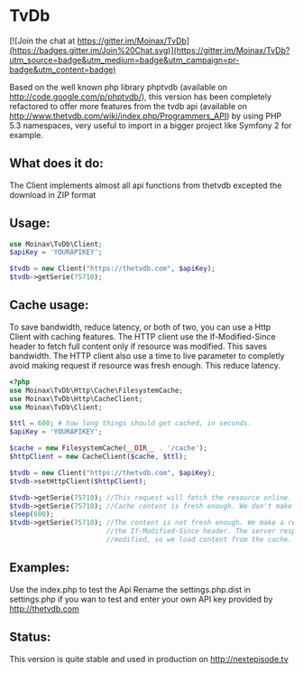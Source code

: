 TvDb
====

[![Join the chat at https://gitter.im/Moinax/TvDb](https://badges.gitter.im/Join%20Chat.svg)](https://gitter.im/Moinax/TvDb?utm_source=badge&utm_medium=badge&utm_campaign=pr-badge&utm_content=badge)

Based on the well known php library phptvdb (available on http://code.google.com/p/phptvdb/), this version
has been completely refactored to offer more features from the tvdb api (available on http://www.thetvdb.com/wiki/index.php/Programmers_API)
by using PHP 5.3 namespaces, very useful to import in a bigger project like Symfony 2 for example.

What does it do:
----------------

The Client implements almost all api functions from thetvdb excepted the download in ZIP format

Usage:
------

```php
use Moinax\TvDb\Client;
$apiKey = 'YOURAPIKEY';

$tvdb = new Client("https://thetvdb.com", $apiKey);
$tvdb->getSerie(75710);
```

Cache usage:
------------

To save bandwidth, reduce latency, or both of two, you can use a Http Client with caching features.
The HTTP client use the If-Modified-Since header to fetch full content only if resource was modified. This saves bandwidth.
The HTTP client also use a time to live parameter to completly avoid making request if resource was fresh enough. This reduce latency.

```php
<?php
use Moinax\TvDb\Http\Cache\FilesystemCache;
use Moinax\TvDb\Http\CacheClient;
use Moinax\TvDb\Client;

$ttl = 600; # how long things should get cached, in seconds.
$apiKey = 'YOURAPIKEY';

$cache = new FilesystemCache(__DIR__ . '/cache');
$httpClient = new CacheClient($cache, $ttl);

$tvdb = new Client("https://thetvdb.com", $apiKey);
$tvdb->setHttpClient($httpClient);

$tvdb->getSerie(75710); //This request will fetch the resource online.
$tvdb->getSerie(75710); //Cache content is fresh enough. We don't make any request.
sleep(600);
$tvdb->getSerie(75710); //The content is not fresh enough. We make a request with
                        //the If-Modified-Since header. The server respond 304 Not
                        //modified, so we load content from the cache.
```


Examples:
---------

Use the index.php to test the Api
Rename the settings.php.dist in settings.php if you wan to test and enter your own API key provided by http://thetvdb.com

Status:
-------
This version is quite stable and used in production on http://nextepisode.tv
